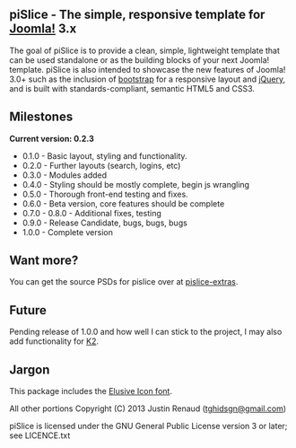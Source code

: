 piSlice - The simple, responsive template for [Joomla!] 3.x
--------------
The goal of piSlice is to provide a clean, simple, lightweight template that can be used standalone or as the building blocks of your next Joomla! template.
piSlice is also intended to showcase the new features of Joomla! 3.0+ such as the inclusion of [bootstrap] for a responsive layout and [jQuery], and is built with standards-compliant, semantic HTML5 and CSS3.

Milestones
--------------

**Current version: 0.2.3**

- 0.1.0 - Basic layout, styling and functionality.
- 0.2.0 - Further layouts (search, logins, etc)
- 0.3.0 - Modules added
- 0.4.0 - Styling should be mostly complete, begin js wrangling
- 0.5.0 - Thorough front-end testing and fixes.
- 0.6.0 - Beta version, core features should be complete
- 0.7.0 - 0.8.0 - Additional fixes, testing
- 0.9.0 - Release Candidate, bugs, bugs, bugs
- 1.0.0 - Complete version

Want more?
--------------

You can get the source PSDs for pislice over at [pislice-extras].

Future
--------------

Pending release of 1.0.0 and how well I can stick to the project, I may also add functionality for [K2].

Jargon
--------------

This package includes the [Elusive Icon font]. 

All other portions Copyright (C) 2013 Justin Renaud (tghidsgn@gmail.com)

piSlice is licensed under the GNU General Public License version 3 or later; see LICENCE.txt

[Joomla!]: http://www.joomla.org
[bootstrap]: http://twitter.github.com/bootstrap/
[jQuery]: http://www.jquery.com
[K2]: http://getk2.org
[pislice-extras]:https://github.com/TGHI/pislice-extras
[Elusive Icon font]:https://github.com/aristath/elusive-iconfont
